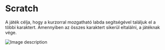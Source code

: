 # Scratch

A játék célja, hogy a kurzorral mozgatható labda segítségével találjuk el a többi karaktert.
Amennyiben az összes karaktert sikerül eltalálni, a játéknak vége.

![Image description]()
